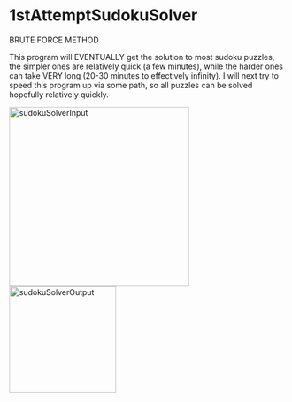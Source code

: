 # 1stAttemptSudokuSolver

BRUTE FORCE METHOD

This program will EVENTUALLY get the solution to most sudoku puzzles, the simpler ones are relatively quick (a few minutes), while the harder ones can take VERY long  (20-30 minutes to effectively infinity). I will next try to speed this program up via some path, so all puzzles can be solved hopefully relatively quickly.

<img width="325" alt="sudokuSolverInput" src="https://user-images.githubusercontent.com/37377528/128645350-88ad5cab-ec33-4022-bbf8-45db4eb6cf7e.png">


<img width="193" alt="sudokuSolverOutput" src="https://user-images.githubusercontent.com/37377528/128645355-e083b55a-98de-4c88-aca9-37e559883fe5.png">
